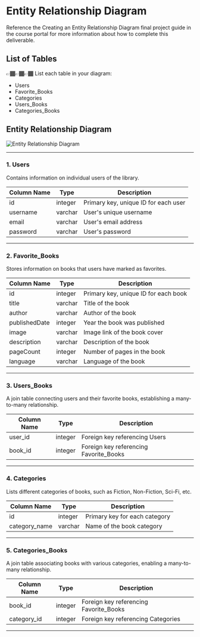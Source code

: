 # Entity Relationship Diagram

Reference the Creating an Entity Relationship Diagram final project guide in the course portal for more information about how to complete this deliverable.

## List of Tables

👉🏾👉🏾👉🏾 List each table in your diagram:
- Users
- Favorite_Books
- Categories
- Users_Books
- Categories_Books

## Entity Relationship Diagram

![Entity Relationship Diagram](https://github.com/user-attachments/assets/fceb7bb3-c170-42e2-bd50-2f8c38042960)


---

### 1. Users

Contains information on individual users of the library.

| Column Name | Type    | Description                         |
|-------------|---------|-------------------------------------|
| id          | integer | Primary key, unique ID for each user |
| username    | varchar | User's unique username             |
| email       | varchar | User's email address               |
| password    | varchar | User's password                    |

---

### 2. Favorite_Books

Stores information on books that users have marked as favorites.

| Column Name      | Type    | Description                          |
|------------------|---------|--------------------------------------|
| id               | integer | Primary key, unique ID for each book |
| title            | varchar | Title of the book                    |
| author           | varchar | Author of the book                   |
| publishedDate    | integer | Year the book was published          |
| image            | varchar | Image link of the book cover         |
| description      | varchar | Description of the book              |
| pageCount        | integer | Number of pages in the book          |
| language         | varchar | Language of the book                 |

---

### 3. Users_Books

A join table connecting users and their favorite books, establishing a many-to-many relationship.

| Column Name | Type    | Description                      |
|-------------|---------|----------------------------------|
| user_id     | integer | Foreign key referencing Users    |
| book_id     | integer | Foreign key referencing Favorite_Books |

---

### 4. Categories

Lists different categories of books, such as Fiction, Non-Fiction, Sci-Fi, etc.

| Column Name    | Type    | Description                |
|----------------|---------|----------------------------|
| id             | integer | Primary key for each category |
| category_name  | varchar | Name of the book category  |

---

### 5. Categories_Books

A join table associating books with various categories, enabling a many-to-many relationship.

| Column Name | Type    | Description                              |
|-------------|---------|------------------------------------------|
| book_id     | integer | Foreign key referencing Favorite_Books   |
| category_id | integer | Foreign key referencing Categories       |

--- 

